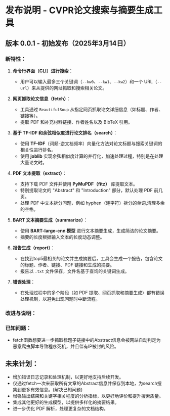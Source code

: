 # 发布说明 - CVPR论文搜索与摘要生成工具

## 版本 0.0.1 - 初始发布（2025年3月14日）

### 新特性：
1. **命令行界面（CLI）进行搜索**：
   - 用户可以输入最多三个关键词（`--kw0`、`--kw1`、`--kw2`）和一个 URL（`--url`）来从提供的网址抓取和搜索相关论文。

2. **网页抓取论文信息（fetch）**：
   - 工具通过 `BeautifulSoup` 从指定网页抓取论文详细信息（如标题、作者、链接等）。
   - 提取 PDF 和补充材料链接、作者姓名以及 BibTeX 引用。

3. **基于 TF-IDF 和余弦相似度进行论文排名（search）**：
   - 使用 **TF-IDF**（词频-逆文档频率）向量化方法对论文标题与搜索关键词的相关性进行排名。
   - 使用 **joblib** 实现余弦相似度计算的并行化，加速处理过程，特别是在处理大量论文时。

4. **PDF 文本提取（extract）**：
   - 支持下载 PDF 文件并使用 **PyMuPDF（fitz）** 库提取文本。
   - 特别提取论文的 "Abstract" 和 "Introduction" 部分，默认处理 PDF 前几页。
   - 处理 PDF 中文本拆分问题，例如 hyphen（连字符）拆分的单词,清理多余的空格。

5. **BART 文本摘要生成（summarize）**：
   - 使用 **BART-large-cnn 模型** 进行文本摘要生成，生成简洁的论文摘要。
   - 摘要的长度根据输入文本的长度动态调整。

6. **报告生成（report）**：
   - 在找到top5最相关的论文并生成摘要后，工具会生成一个报告，包含论文的标题、作者、链接、PDF 链接和生成的摘要。
   - 报告以 `.txt` 文件保存，文件名基于查询的关键词生成。

7. **错误处理**：
   - 在处理过程中的多个阶段（如 PDF 提取、网页抓取和摘要生成）都有错误处理机制，以避免出现问题时中断流程。

### 改进与说明：

### 已知问题：
- fetch函数想要进一步抓取标题子链接中的Abstract信息会被网站自动判定为恶意爬虫脚本导致程序死机，并且伴有IP被封的风险。

## 未来计划：
- 增加错误日志记录和处理机制，以更好地支持后续开发。
- 仅通过fetch一次来获取所有文章的Abstract信息并保存到本地，为search搜集到更多有效信息。(解决已知问题)
- 增强输出结果和关键字相关程度的分析指标，以更好地评价和提升搜索质量。
- 集成其他更好的生成模型，以提供多样化的摘要结果。
- 进一步优化 PDF 解析，处理更复杂的文档结构。
